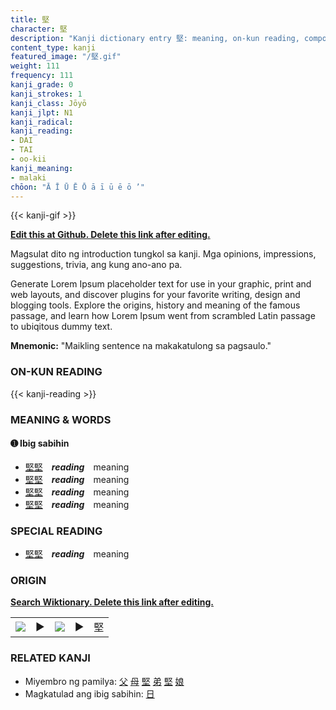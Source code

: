 ```yaml
---
title: 堅
character: 堅
description: "Kanji dictionary entry 堅: meaning, on-kun reading, compounds, origin, related kanji"
content_type: kanji
featured_image: "/堅.gif"
weight: 111
frequency: 111
kanji_grade: 0
kanji_strokes: 1
kanji_class: Jōyō
kanji_jlpt: N1
kanji_radical: 
kanji_reading: 
- DAI
- TAI
- oo-kii
kanji_meaning:
- malaki
chōon: "Ā Ī Ū Ē Ō ā ī ū ē ō ’"
---
```

[//]: # (Don't edit the line below. Kanji animated GIF code is automatically generated.)
{{< kanji-gif >}}

[//]: # (Edit below this line.)

**[Edit this at Github. Delete this link after editing.](https://github.com/tim0g/tim/tree/main/content/kanji/堅/index.md)**

Magsulat dito ng introduction tungkol sa kanji. Mga opinions, impressions, suggestions, trivia, ang kung ano-ano pa.

Generate Lorem Ipsum placeholder text for use in your graphic, print and web layouts, and discover plugins for your favorite writing, design and blogging tools. Explore the origins, history and meaning of the famous passage, and learn how Lorem Ipsum went from scrambled Latin passage to ubiqitous dummy text.
 
**Mnemonic:** "Maikling sentence na makakatulong sa pagsaulo."

### ON-KUN READING

[//]: # (Don't edit the line below. ON-KUN READING code is automatically generated.)
{{< kanji-reading >}}

### MEANING & WORDS

#### ➊ **Ibig sabihin**
  - [堅](../堅)[堅](../堅)　***reading***　meaning
  - [堅](../堅)[堅](../堅)　***reading***　meaning
  - [堅](../堅)[堅](../堅)　***reading***　meaning
  - [堅](../堅)[堅](../堅)　***reading***　meaning

### SPECIAL READING
  - [堅](../堅)[堅](../堅)　***reading***　meaning

### ORIGIN

**[Search Wiktionary. Delete this link after editing.](https://wiktionary.org/wiki/堅)**
<table class="kanji-table"><tr><td>
<img src="60px-堅-bronze.svg.png">
</td><td>▶</td><td>
<img src="60px-堅-oracle.svg.png">
</td><td>▶</td>
<td class="kanji-origin">堅</td>
</tr></table>

### RELATED KANJI
- Miyembro ng pamilya: [父](../父) [母](../母) [堅](../堅) [弟](../弟) [堅](../堅) [娘](../娘)
- Magkatulad ang ibig sabihin: [日](../日)
